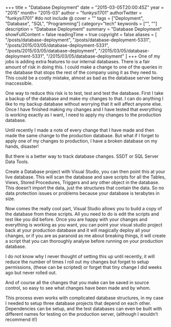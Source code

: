 +++
title = "Database Deployment"
date = "2015-03-05T20:00:45Z"
year = "2015"
month= "2015-03"
author = "funkysi1701"
authorTwitter = "funkysi1701" #do not include @
cover = ""
tags = ["Deployment", "Database", "SQL", "Programming"]
category="tech"
keywords = ["", ""]
description =  "Database Deployment"
summary = "Database Deployment"
showFullContent = false
readingTime = true
copyright = false
aliases = [
    "/posts/database-deployment",
    "/posts/database-deployment-5331",
    "/posts/2015/03/05/database-deployment-5331",
    "/posts/2015/03/05/database-deployment",
    "/2015/03/05/database-deployment-5331",
    "/2015/03/05/database-deployment"
]
+++
One of my jobs is adding extra features to our internal databases. There is a fair amount of risk in doing this. I could make a change to one of the queries in the database that stops the rest of the company using it as they need to. This could be a costly mistake, almost as bad as the database server being inaccessible.

One way to reduce this risk is to test, test and test the database. First I take a backup of the database and make my changes to that. I can do anything I like to my backup database without worrying that it will affect anyone else. Once I have finished making my changes and I have tested that everything is working exactly as I want, I need to apply my changes to the production database.

Until recently I made a note of every change that I have made and then made the same change to the production database. But what if I forget to apply one of my changes to production, I have a broken database on my hands, disaster!

But there is a better way to track database changes. SSDT or SQL Server Data Tools.

Create a Database project with Visual Studio, you can then point this at your live database. This will scan the database and save scripts for all the Tables, Views, Stored Procedures, Triggers and any other object in the database. This doesn’t import the data, just the structures that contain the data. So no data protection issues or problems because your database is terabytes in size.

Now comes the really cool part, Visual Studio allows you to build a copy of the database from these scripts. All you need to do is edit the scripts and test like you did before. Once you are happy with your changes and everything is working as you want, you can point your visual studio project back at your production database and it will magically deploy all your changes, or if you are as paranoid as me about breaking things, it will create a script that you can thoroughly analyse before running on your production database.

I do not know why I never thought of setting this up until recently, it will reduce the number of times I roll out my changes but forget to setup permissions, (these can be scripted) or forget that tiny change I did weeks ago but never rolled out.

And of course all the changes that you make can be saved in source control, so easy to see what changes have been made and by whom.

This process even works with complicated database structures, in my case I needed to setup three database projects that depend on each other. Dependencies can be setup, and the test databases can even be built with different names for testing on the production server, (although I wouldn’t recommend it!)